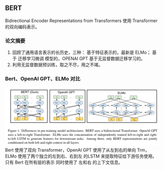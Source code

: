 ## BERT 
Bidirectional Encoder Representations from Transformers
使用 Transformer 的双向编码表示。
### 论文摘要
1. 回顾了通用语言表示的长历史，三种：
    基于特征表示的，最新是 ELMo；
    基于 迁移学习微调 模型的，OPENAI GPT
    基于无监督数据迁移学习的。
2. 利用无监督数据预训练，取之不尽，用之不竭。
### Bert、OpenAI GPT、ELMo 对比
![](./_image/2019-02-06-08-21-03.jpg)
Bert 使用了双向 Transformer，OpenAI GPT 使用了从左到右的单向 Trm，ELMo 使用了两个独立的左到右、右到左 的LSTM 来提取特征给下游任务使用。
只有 Bert 在所有层的表示 同时使用了 左和右 的上下文信息。
